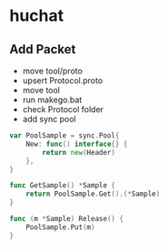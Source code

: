 # huchat


Add Packet 
-------------
* move tool/proto
* upsert Protocol.proto
* move tool
* run makego.bat
* check Protocol folder
* add sync pool
~~~go
var PoolSample = sync.Pool{
	New: func() interface{} {
		return new(Header)
	},
}

func GetSample() *Sample {
	return PoolSample.Get().(*Sample)
}

func (m *Sample) Release() {
	PoolSample.Put(m)
}
~~~